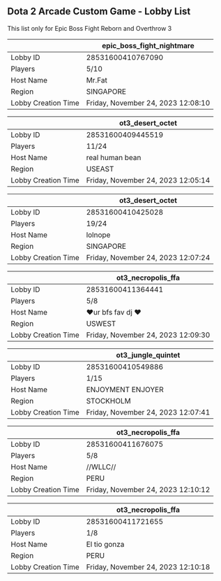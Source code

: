 ## Dota 2 Arcade Custom Game - Lobby List

This list only for Epic Boss Fight Reborn and Overthrow 3

|  | epic_boss_fight_nightmare |
| ------ | ------ |
| Lobby ID | 28531600410767090 |
| Players | 5/10 |
| Host Name | Mr.Fat |
| Region | SINGAPORE |
| Lobby Creation Time | Friday, November 24, 2023 12:08:10 |


|  | ot3_desert_octet |
| ------ | ------ |
| Lobby ID | 28531600409445519 |
| Players | 11/24 |
| Host Name | real human bean |
| Region | USEAST |
| Lobby Creation Time | Friday, November 24, 2023 12:05:14 |


|  | ot3_desert_octet |
| ------ | ------ |
| Lobby ID | 28531600410425028 |
| Players | 19/24 |
| Host Name | lolnope |
| Region | SINGAPORE |
| Lobby Creation Time | Friday, November 24, 2023 12:07:24 |


|  | ot3_necropolis_ffa |
| ------ | ------ |
| Lobby ID | 28531600411364441 |
| Players | 5/8 |
| Host Name | ❤️ur bfs fav dj ❤ |
| Region | USWEST |
| Lobby Creation Time | Friday, November 24, 2023 12:09:30 |


|  | ot3_jungle_quintet |
| ------ | ------ |
| Lobby ID | 28531600410549886 |
| Players | 1/15 |
| Host Name | ENJOYMENT ENJOYER |
| Region | STOCKHOLM |
| Lobby Creation Time | Friday, November 24, 2023 12:07:41 |


|  | ot3_necropolis_ffa |
| ------ | ------ |
| Lobby ID | 28531600411676075 |
| Players | 5/8 |
| Host Name | //WLLC// |
| Region | PERU |
| Lobby Creation Time | Friday, November 24, 2023 12:10:12 |


|  | ot3_necropolis_ffa |
| ------ | ------ |
| Lobby ID | 28531600411721655 |
| Players | 1/8 |
| Host Name | El tio gonza |
| Region | PERU |
| Lobby Creation Time | Friday, November 24, 2023 12:10:18 |


